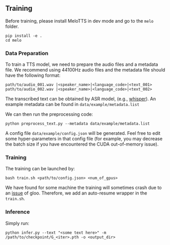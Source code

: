 ## Training

Before training, please install MeloTTS in dev mode and go to the `melo` folder. 
```
pip install -e .
cd melo
```

### Data Preparation
To train a TTS model, we need to prepare the audio files and a metadata file. We recommend using 44100Hz audio files and the metadata file should have the following format:

```
path/to/audio_001.wav |<speaker_name>|<language_code>|<text_001>
path/to/audio_002.wav |<speaker_name>|<language_code>|<text_002>
```
The transcribed text can be obtained by ASR model, (e.g., [whisper](https://github.com/openai/whisper)). An example metadata can be found in `data/example/metadata.list`

We can then run the preprocessing code:
```
python preprocess_text.py --metadata data/example/metadata.list 
```
A config file `data/example/config.json` will be generated. Feel free to edit some hyper-parameters in that config file (for example, you may decrease the batch size if you have encountered the CUDA out-of-memory issue).

### Training
The training can be launched by:
```
bash train.sh <path/to/config.json> <num_of_gpus>
```

We have found for some machine the training will sometimes crash due to an [issue](https://github.com/pytorch/pytorch/issues/2530) of gloo. Therefore, we add an auto-resume wrapper in the `train.sh`.

### Inference
Simply run:
```
python infer.py --text "<some text here>" -m /path/to/checkpoint/G_<iter>.pth -o <output_dir>
```
